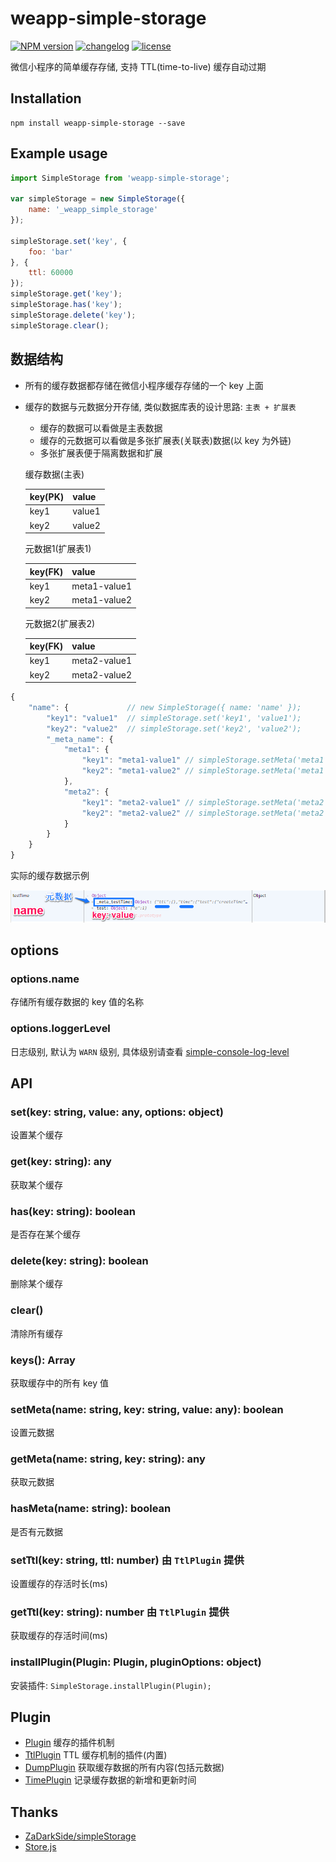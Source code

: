 # weapp-simple-storage

[![NPM version][npm-image]][npm-url] [![changelog][changelog-image]][changelog-url] [![license][license-image]][license-url]

[npm-image]: https://img.shields.io/npm/v/weapp-simple-storage.svg?style=flat-square
[npm-url]: https://npmjs.org/package/weapp-simple-storage
[license-image]: https://img.shields.io/badge/License-MIT-blue.svg?style=flat-square
[license-url]: https://github.com/ufologist/weapp-simple-storage/blob/master/LICENSE
[changelog-image]: https://img.shields.io/badge/CHANGE-LOG-blue.svg?style=flat-square
[changelog-url]: https://github.com/ufologist/weapp-simple-storage/blob/master/CHANGELOG.md

微信小程序的简单缓存存储, 支持 TTL(time-to-live) 缓存自动过期

## Installation

```
npm install weapp-simple-storage --save
```

## Example usage

```javascript
import SimpleStorage from 'weapp-simple-storage';
 
var simpleStorage = new SimpleStorage({
    name: '_weapp_simple_storage'
});

simpleStorage.set('key', {
    foo: 'bar'
}, {
    ttl: 60000
});
simpleStorage.get('key');
simpleStorage.has('key');
simpleStorage.delete('key');
simpleStorage.clear();
```

## 数据结构

* 所有的缓存数据都存储在微信小程序缓存存储的一个 key 上面
* 缓存的数据与元数据分开存储, 类似数据库表的设计思路: `主表 + 扩展表`
  * 缓存的数据可以看做是主表数据
  * 缓存的元数据可以看做是多张扩展表(关联表)数据(以 key 为外链)
  * 多张扩展表便于隔离数据和扩展

  缓存数据(主表)
  
  | key(PK)   | value            |
  |-----------|------------------|
  | key1      | value1           |
  | key2      | value2           |

  元数据1(扩展表1)

  | key(FK)   | value            |
  |-----------|------------------|
  | key1      | meta1-value1     |
  | key2      | meta1-value2     |

  元数据2(扩展表2)

  | key(FK)   | value            |
  |-----------|------------------|
  | key1      | meta2-value1     |
  | key2      | meta2-value2     |

```javascript
{
    "name": {             // new SimpleStorage({ name: 'name' });
        "key1": "value1"  // simpleStorage.set('key1', 'value1');
        "key2": "value2"  // simpleStorage.set('key2', 'value2');
        "_meta_name": {
            "meta1": {
                "key1": "meta1-value1" // simpleStorage.setMeta('meta1', 'key1', 'meta1-value1');
                "key2": "meta1-value2" // simpleStorage.setMeta('meta1', 'key2', 'meta1-value2');
            },
            "meta2": {
                "key1": "meta2-value1" // simpleStorage.setMeta('meta2', 'key1', 'meta2-value1');
                "key2": "meta2-value2" // simpleStorage.setMeta('meta2', 'key2', 'meta2-value2');
            }
        }
    }
}
```

实际的缓存数据示例

![数据结构示例](https://github.com/ufologist/weapp-simple-storage/blob/master/test/snapshot.png?raw=true)

## options

### options.name

存储所有缓存数据的 key 值的名称

### options.loggerLevel

日志级别, 默认为 `WARN` 级别, 具体级别请查看 [simple-console-log-level](https://github.com/ufologist/simple-console-log-level)

## API

### set(key: string, value: any, options: object)

设置某个缓存

### get(key: string): any

获取某个缓存

### has(key: string): boolean

是否存在某个缓存

### delete(key: string): boolean

删除某个缓存

### clear()

清除所有缓存

### keys(): Array<string>

获取缓存中的所有 key 值

### setMeta(name: string, key: string, value: any): boolean

设置元数据

### getMeta(name: string, key: string): any

获取元数据

### hasMeta(name: string): boolean

是否有元数据

### setTtl(key: string, ttl: number) 由 `TtlPlugin` 提供

设置缓存的存活时长(ms)

### getTtl(key: string): number 由 `TtlPlugin` 提供

获取缓存的存活时间(ms)

### installPlugin(Plugin: Plugin, pluginOptions: object)

安装插件: `SimpleStorage.installPlugin(Plugin);`

## Plugin

* [Plugin](https://github.com/ufologist/weapp-simple-storage/blob/master/src/plugin.js) 缓存的插件机制
* [TtlPlugin](https://github.com/ufologist/weapp-simple-storage/blob/master/src/plugin/ttl-plugin.js) TTL 缓存机制的插件(内置)
* [DumpPlugin](https://github.com/ufologist/weapp-simple-storage/blob/master/src/plugin/dump-plugin.js) 获取缓存数据的所有内容(包括元数据)
* [TimePlugin](https://github.com/ufologist/weapp-simple-storage/blob/master/src/plugin/time-plugin.js) 记录缓存数据的新增和更新时间

## Thanks

* [ZaDarkSide/simpleStorage](https://github.com/ZaDarkSide/simpleStorage)
* [Store.js](https://github.com/marcuswestin/store.js)